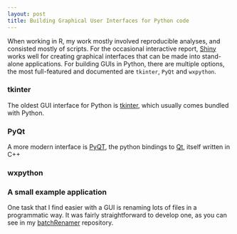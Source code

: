 ```yaml
---
layout: post
title: Building Graphical User Interfaces for Python code
---
```


When working in R, my work mostly involved reproducible analyses, and consisted mostly of scripts. For the occasional interactive report, [Shiny](https://shiny.rstudio.com) works well for creating graphical interfaces that can be made into stand-alone applications. For building GUIs in Python, there are multiple options, the most full-featured and documented are `tkinter`, `PyQt` and `wxpython`.

### tkinter

The oldest GUI interface for Python is [tkinter](https://docs.python.org/3/library/tkinter.html), which usually comes bundled with Python.

### PyQt

A more modern interface is [PyQT](https://wiki.python.org/moin/PyQt), the python bindings to [Qt](https://www.qt.io/), itself written in C++

### wxpython

### A small example application

One task that I find easier with a GUI is renaming lots of files in a programmatic way. It was fairly straightforward to develop one, as you can see in my [batchRenamer](https://github.com/ptvan/batchRenamer) repository.
